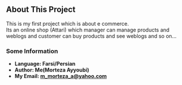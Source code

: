 ## About This Project

This is my first project which is about e commerce.<br>
Its an online shop (Attari) which manager can manage products and weblogs and customer can buy products and see weblogs and so on...

### Some Information
- **Language: Farsi/Persian**<br>
- **Author: Me(Morteza Ayyoubi)**<br>
- **My Email: <a href="mailto:m_morteza_a@yahoo.com">m_morteza_a@yahoo.com</a>**

